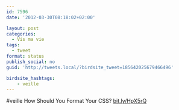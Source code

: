 ```yaml
---
id: 7596
date: '2012-03-30T08:18:02+02:00'

layout: post
categories:
  - Vis ma vie
tags:
  - tweet
format: status
publish_social: no
guid: 'http://tweets.local/?birdsite_tweet=185642025679466496'

birdsite_hashtags:
    - veille
---
```


\#veille How Should You Format Your CSS? [bit.ly/HpX5rQ](http://bit.ly/HpX5rQ)